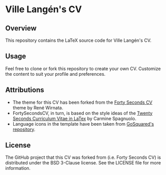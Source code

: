 Ville Langén's CV
================

## Overview

This repository contains the LaTeX source code for Ville Langén's CV. 

## Usage

Feel free to clone or fork this repository to create your own CV. Customize the content to suit your profile and preferences.

## Attributions

* The theme for this CV has been forked from the [Forty Seconds CV](https://github.com/PandaScience/FortySecondsCV) theme by René Wirnata.
* FortySecondsCV, in turn, is based on the style ideas of the [Twenty Seconds Curriculum Vitae in LaTex](https://github.com/spagnuolocarmine/TwentySecondsCurriculumVitae-LaTex) by Carmine Spagnuolo.
* Language icons in the template have been taken from [GoSquared's repository](https://github.com/gosquared/flags).

## License

The GitHub project that this CV was forked from (i.e. Forty Seconds CV) is distributed under the BSD 3-Clause license. See the LICENSE file for more information.
